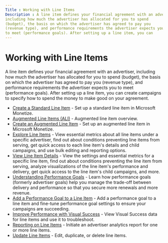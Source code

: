 ```yaml
---
Title : Working with Line Items
Description : A line item defines your financial agreement with an advertiser,
including how much the advertiser has allocated for you to spend
(budget), the basis on which the advertiser has agreed to pay you
(revenue type), and performance requirements the advertiser expects you
to meet (performance goals). After setting up a line item, you can
---
```



# Working with Line Items



A line item defines your financial agreement with an advertiser,
including how much the advertiser has allocated for you to spend
(budget), the basis on which the advertiser has agreed to pay you
(revenue type), and performance requirements the advertiser expects you
to meet (performance goals). After setting up a line item, you can
create campaigns to specify how to spend the money to make good on your
agreement.

- <a href="create-a-standard-line-item.html" class="xref">Create a
  Standard Line Item</a> - Set up a standard line item in
  Microsoft Monetize.
- <a href="augmented-line-items-ali.html" class="xref">Augmented Line
  Items (ALI)</a> - Augmented line item overview.
- <a href="create-an-augmented-line-item-ali.html" class="xref"
  title="You create augmented line items (ALIs) to define your financial relationship with an advertiser, set up targeting for an advertising campaign, and schedule your advertisements to run.">Create
  an Augmented Line Item</a> - Set up an augmented line item in
  Microsoft Monetize.
- <a href="explore-line-items.html" class="xref">Explore Line Items</a> -
  View essential metrics about all line items under a specific
  advertiser, find out about conditions preventing line items from
  serving, get quick access to each line item's details and child
  campaigns, and use bulk editing and reporting options.
- <a href="view-line-item-details.html" class="xref">View Line Item
  Details</a> - View the settings and essential metrics for a specific
  line item, find out about conditions preventing the line item from
  serving, analyze visualizations of the line item's performance and
  delivery, get quick access to the line item's child campaigns, and
  more.
- <a href="understanding-performance-goals.html"
  class="xref">Understanding Performance Goals</a> - Learn how
  performance goals (formerly advertiser goals) help you manage the
  trade-off between delivery and performance so that you secure more
  renewals and more revenue.
- <a href="add-a-performance-goal-to-a-line-item.html" class="xref">Add a
  Performance Goal to a Line Item</a> - Add a performance goal to a line
  item and fine-tune performance goal settings to ensure your campaigns
  are succeeding.
- <a href="improve-performance-with-visual-success.html"
  class="xref">Improve Performance with Visual Success</a> - View Visual
  Success data for line items and use it to troubleshoot.
- <a href="explore-line-items.html" class="xref">Reporting on Line
  Items</a> - Initiate an advertiser analytics report for one or more
  line items.
- <a href="update-line-items.html" class="xref">Update Line Items</a> -
  Edit, duplicate, or delete line items.




